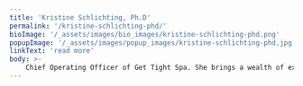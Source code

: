 ```yaml
---
title: 'Kristine Schlichting, Ph.D'
permalink: '/kristine-schlichting-phd/'
bioImage: '/_assets/images/bio_images/kristine-schlichting-phd.png'
popupImage: '/_assets/images/popup_images/kristine-schlichting-phd.jpg'
linkText: 'read more'
body: >-
    Chief Operating Officer of Get Tight Spa. She brings a wealth of experience in developing and operating businesses to make humans better- period. Believing that everyone should have access to transformation- mental, physical, and emotional, her goal is to help you achieve what you have always dreamed about. The beauty of change is that once you push yourself to achieve one thing-  it is a “domino-like effect” – the  countless paths and doors to freedom and positivity emerge.
---
```


